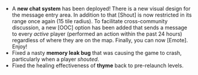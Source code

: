 * A **new chat system** has been deployed! There is a new visual design for the message entry area. In addition to that [Shout] is now restricted in its range once again (15 tile radius). To facilitate cross-community discussion, a new [OOC] option has been added that sends a message to every _active_ player (performed an action within the past 24 hours) regardless of where they are on the map. Finally, you can now [Emote]. Enjoy!
* Fixed a nasty **memory leak bug** that was causing the game to crash, particularly when a player _shouted_.
* Fixed the healing effectiveness of **thyme** back to pre-relaunch levels.
